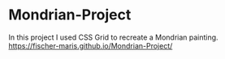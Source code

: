 # Mondrian-Project
In this project I used CSS Grid to recreate a Mondrian painting.
https://fischer-maris.github.io/Mondrian-Project/
